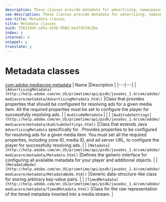 ```yaml
---
description: These classes provide metadata for advertising, namespaces, and tracking.
seo-description: These classes provide metadata for advertising, namespaces, and tracking.
seo-title: Metadata classes
title: Metadata classes
uuid: 75612945-ad5a-425b-9582-be37d2fdc3ba
index: n
internal: n
snippet: y
translate: y
---
```


# Metadata classes


[com.adobe.mediacore.metadata](http://help.adobe.com/en_US/primetime/api/psdk/javadoc_1.4/com/adobe/mediacore/metadata/package-summary.html)
| Name |Description |
|---|---|
| `[AdvertisingMetadata](http://help.adobe.com/en_US/primetime/api/psdk/javadoc_1.4/com/adobe/mediacore/metadata/AdvertisingMetadata.html)` |Class that provides properties that should be configured for resolving ads for a given media item. All the required properties must be set to configure the player for successfully resolving ads. |
| `AuditudeMetadata`  |  |
| `[AuditudeSettings](http://help.adobe.com/en_US/primetime/api/psdk/javadoc_1.4/com/adobe/mediacore/metadata/AuditudeSettings.html)`  |Class that extends Java `AdvertisingMetadata` specifically for . Provides properties to be configured for resolving  ads for a given media item. You must set all the required properties, including zone ID, media ID, and ad server URL, to configure the player for successfully resolving ads.  |
| `[Metadata](http://help.adobe.com/en_US/primetime/api/psdk/javadoc_1.4/com/adobe/mediacore/metadata/Metadata.html)` |Defines the generic interface for configuring all available metadata for your player and additional objects. |
| `[MetadataNode](http://help.adobe.com/en_US/primetime/api/psdk/javadoc_1.4/com/adobe/mediacore/metadata/MetadataNode.html)` |Generic data-structure-like class for storing arbitrary key-value pairs. |
| `[TimedMetadata](http://help.adobe.com/en_US/primetime/api/psdk/javadoc_1.4/com/adobe/mediacore/metadata/TimedMetadata.html)` |Class for the raw representation of the timed metadata inserted into a media stream. |

